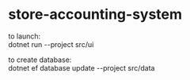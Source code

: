 # store-accounting-system



to launch:  
dotnet run --project src/ui

to create database:  
dotnet ef database update --project src/data


